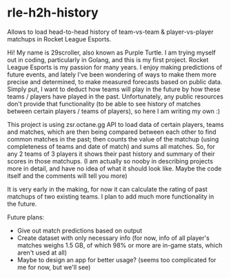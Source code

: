 # rle-h2h-history
Allows to load head-to-head history of team-vs-team &amp; player-vs-player matchups in Rocket League Esports.

Hi! My name is 29scroller, also known as Purple Turtle. I am trying myself out in coding, particularly in Golang, and this is my first project.
Rocket League Esports is my passion for many years. I enjoy making predictions of future events, and lately I've been wondering of ways to make them more precise and determined, to make measured forecasts based on public data. Simply put, I want to deduct how teams will play in the future by how these teams / players have played in the past.
Unfortunately, any public resources don't provide that functionality (to be able to see history of matches between certain players / teams of players), so here I am writing my own :)

This project is using zsr.octane.gg API to load data of certain players, teams and matches, which are then being compared between each other to find common matches in the past; then counts the value of the matchup (using completeness of teams and date of match) and sums all matches. So, for any 2 teams of 3 players it shows their past history and summary of their scores in those matchups.
(I am actually so nooby in describing projects more in detail, and have no idea of what it should look like. Maybe the code itself and the comments will tell you more)

It is very early in the making, for now it can calculate the rating of past matchups of two existing teams. I plan to add much more functionality in the future.

Future plans:
  - Give out match predictions based on output
  - Create dataset with only necessary info (for now, info of all player's matches weighs 1.5 GB, of which 98% or more are in-game stats, which aren't used at all)
  - Maybe to design an app for better usage? (seems too complicated for me for now, but we'll see)
